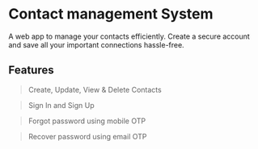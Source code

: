# Contact management System

A web app to manage your contacts efficiently. Create a secure account and save all your important connections hassle-free.
## Features

>Create, Update, View & Delete Contacts

>Sign In and Sign Up

>Forgot password using mobile OTP

>Recover password using email OTP
